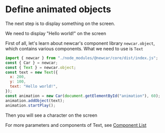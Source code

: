 # Define animated objects
The next step is to display something on the screen.

We need to display "Hello world!" on the screen

First of all, let's learn about newcar's component library `newcar.object`, which contains various components. What we need to use is `Text`

```javascript
import { newcar } from "./node_modules/@newcar/core/dist/index.js";
const { Car } = newcar;
const { Text } = newcar.object;
const text = new Text({
  x: 200,
  y: 100,
  text: "Hello world!",
});
const animation = new Car(document.getElementById("animation"), 60);
animation.addObject(text);
animation.startPlay();
```

Then you will see a character on the screen

For more parameters and components of Text, see [Component List](/zh-cn/2.1.md)

